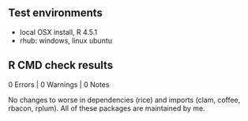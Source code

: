 ## Test environments
* local OSX install, R 4.5.1
* rhub: windows, linux ubuntu

## R CMD check results

0 Errors | 0 Warnings | 0 Notes

No changes to worse in dependencies (rice) and imports (clam, coffee, rbacon, rplum). All of these packages are maintained by me.
